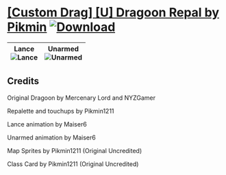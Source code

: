 # [\[Custom Drag\] \[U\] Dragoon Repal by Pikmin](https://github.com/Klokinator/FE-Repo/tree/main/Battle%20Animations/Infantry%20-%20(Lnc)%20Soldiers,%20Halberdiers/%5BCustom%20Drag%5D%20%5BU%5D%20Dragoon%20Repal%20by%20Pikmin) [![Download](https://img.shields.io/badge/Download--red?style=social&logo=github)](https://minhaskamal.github.io/DownGit/#/home?url=https://github.com/Klokinator/FE-Repo/tree/main/Battle%20Animations/Infantry%20-%20(Lnc)%20Soldiers,%20Halberdiers/%5BCustom%20Drag%5D%20%5BU%5D%20Dragoon%20Repal%20by%20Pikmin)

| <b>Lance</b><br/><img alt="Lance" src="https://raw.githubusercontent.com/Klokinator/FE-Repo/main/Battle%20Animations/Infantry%20-%20(Lnc)%20Soldiers,%20Halberdiers/%5BCustom%20Drag%5D%20%5BU%5D%20Dragoon%20Repal%20by%20Pikmin/2.%20Lance/Lance.gif"/> | <b>Unarmed</b><br/><img alt="Unarmed" src="https://raw.githubusercontent.com/Klokinator/FE-Repo/main/Battle%20Animations/Infantry%20-%20(Lnc)%20Soldiers,%20Halberdiers/%5BCustom%20Drag%5D%20%5BU%5D%20Dragoon%20Repal%20by%20Pikmin/8.%20Unarmed/Unarmed.gif"/> |
| :---: | :---: |

## Credits

Original Dragoon by Mercenary Lord and NYZGamer

Repalette and touchups by Pikmin1211

Lance animation by Maiser6

Unarmed animation by Maiser6

Map Sprites by Pikmin1211 (Original Uncredited)

Class Card by Pikmin1211 (Original Uncredited)

